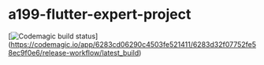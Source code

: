 # a199-flutter-expert-project

[![Codemagic build status](https://api.codemagic.io/apps/6283cd06290c4503fe521411/6283d32f07752fe58ec9f0e6/status_badge.svg)]
(https://codemagic.io/app/6283cd06290c4503fe521411/6283d32f07752fe58ec9f0e6/release-workflow/latest_build)


  
  
